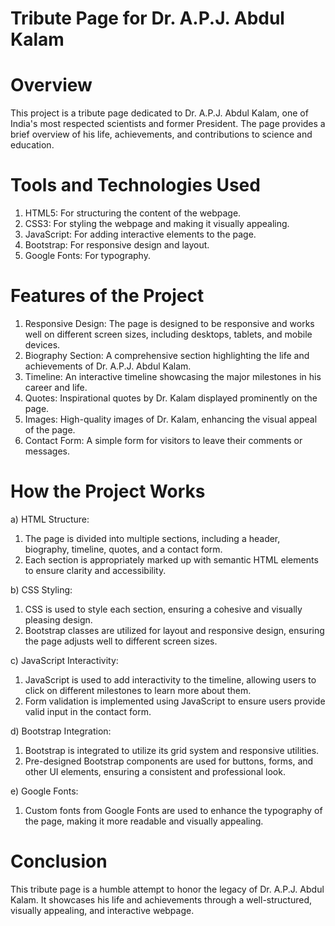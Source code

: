 # Tribute Page for Dr. A.P.J. Abdul Kalam
# Overview
This project is a tribute page dedicated to Dr. A.P.J. Abdul Kalam, one of India's most respected scientists and former President. The page provides a brief overview of his life, achievements, and contributions to science and education.

# Tools and Technologies Used
1. HTML5: For structuring the content of the webpage.
2. CSS3: For styling the webpage and making it visually appealing.
3. JavaScript: For adding interactive elements to the page.
4. Bootstrap: For responsive design and layout.
5. Google Fonts: For typography.

# Features of the Project
1. Responsive Design: The page is designed to be responsive and works well on different screen sizes, including desktops, tablets, and mobile devices.
2. Biography Section: A comprehensive section highlighting the life and achievements of Dr. A.P.J. Abdul Kalam.
3. Timeline: An interactive timeline showcasing the major milestones in his career and life.
4. Quotes: Inspirational quotes by Dr. Kalam displayed prominently on the page.
5. Images: High-quality images of Dr. Kalam, enhancing the visual appeal of the page.
6. Contact Form: A simple form for visitors to leave their comments or messages.

# How the Project Works
a) HTML Structure:
1. The page is divided into multiple sections, including a header, biography, timeline, quotes, and a contact form.
2. Each section is appropriately marked up with semantic HTML elements to ensure clarity and accessibility.

b) CSS Styling:
1. CSS is used to style each section, ensuring a cohesive and visually pleasing design.
2. Bootstrap classes are utilized for layout and responsive design, ensuring the page adjusts well to different screen sizes.

c) JavaScript Interactivity:
1. JavaScript is used to add interactivity to the timeline, allowing users to click on different milestones to learn more about them.
2. Form validation is implemented using JavaScript to ensure users provide valid input in the contact form.

d) Bootstrap Integration:
1. Bootstrap is integrated to utilize its grid system and responsive utilities.
2. Pre-designed Bootstrap components are used for buttons, forms, and other UI elements, ensuring a consistent and professional look.

e) Google Fonts:
1. Custom fonts from Google Fonts are used to enhance the typography of the page, making it more readable and visually appealing.

# Conclusion
This tribute page is a humble attempt to honor the legacy of Dr. A.P.J. Abdul Kalam. It showcases his life and achievements through a well-structured, visually appealing, and interactive webpage.
